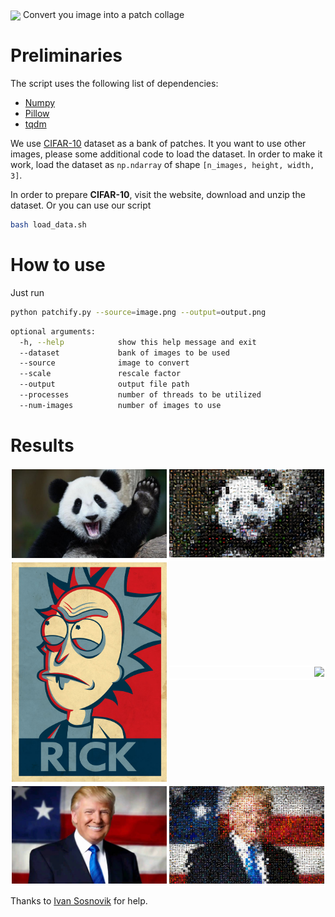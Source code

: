<style> 
#wrapper { 
	width: 100%; 
	overflow: hidden; 
	display: flex; 
	align-items: center; 
	justify-content: center; 
} 
#left { 
	width: 50%; 
	border: 2px solid white;
	float:left; 
} 
#right { 
	width: 50%; 
	border: 2px solid white;
	float: right; 
}
 </style>


<img src="src/p_logo.png" align="center">
Convert you image into a patch collage

# Preliminaries
The script uses the following list of dependencies:

* [Numpy](https://github.com/numpy/numpy)
* [Pillow](https://github.com/python-pillow/Pillow)
* [tqdm](https://github.com/noamraph/tqdm)


We use [CIFAR-10](https://www.cs.toronto.edu/~kriz/cifar.html) dataset as a bank of patches. It you want to use other images, please some additional code to load the dataset. In order to make it work, load the dataset as `np.ndarray` of shape `[n_images, height, width, 3]`.

In order to prepare **CIFAR-10**, visit the website, download and unzip the dataset. Or you can use our script

```bash
bash load_data.sh
```

# How to use
Just run 

```bash
python patchify.py --source=image.png --output=output.png
```

```bash
optional arguments:
  -h, --help            show this help message and exit
  --dataset             bank of images to be used
  --source              image to convert
  --scale               rescale factor
  --output              output file path
  --processes           number of threads to be utilized
  --num-images          number of images to use
```

# Results
<div id="wrapper" align="center">
	<div id="left" align="center"><img src="src/panda.jpg"></div>
	<div id="right" align="right"><img src="src/p_panda.png"></div>
</div>

<div id="wrapper" align="center">
	<div id="left" align="center"><img src="src/rick.jpg"></div>
	<div id="right" align="right"><img src="src/p_rick.png"></div>
</div>

<div id="wrapper" align="center">
	<div id="left" align="center"><img src="src/tramp.jpg"></div>
	<div id="right" align="right"><img src="src/p_tramp.png"></div>
</div>

Thanks to [Ivan Sosnovik](https://github.com/ISosnovik) for help.











